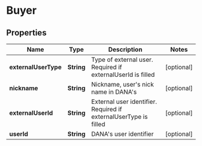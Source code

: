 

# Buyer


## Properties

| Name | Type | Description | Notes |
|------------ | ------------- | ------------- | -------------|
|**externalUserType** | **String** | Type of external user. Required if externalUserId is filled |  [optional] |
|**nickname** | **String** | Nickname, user's nick name in DANA's |  [optional] |
|**externalUserId** | **String** | External user identifier. Required if externalUserType is filled |  [optional] |
|**userId** | **String** | DANA's user identifier |  [optional] |



